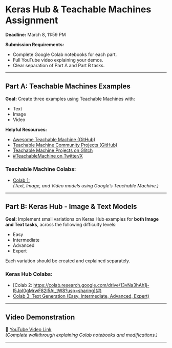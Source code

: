 # Keras Hub & Teachable Machines Assignment

**Deadline:** March 8, 11:59 PM

**Submission Requirements:**
- Complete Google Colab notebooks for each part.
- Full YouTube video explaining your demos.
- Clear separation of Part A and Part B tasks.

---

## Part A: Teachable Machines Examples

**Goal:** Create three examples using Teachable Machines with:
- Text
- Image
- Video

**Helpful Resources:**
- [Awesome Teachable Machine (GitHub)](https://github.com/SashiDo/awesome-teachable-machine)
- [Teachable Machine Community Projects (GitHub)](https://github.com/googlecreativelab/teachablemachine-community/?tab=readme-ov-file)
- [Teachable Machine Projects on Glitch](https://glitch.com/@teachablemachine)
- [#TeachableMachine on Twitter/X](https://x.com/hashtag/teachablemachine)

### Teachable Machine Colabs:
- [Colab 1: ](#)  
  *(Text, Image, and Video models using Google’s Teachable Machine.)*

---

## Part B: Keras Hub - Image & Text Models

**Goal:** Implement small variations on Keras Hub examples for **both Image and Text tasks**, across the following difficulty levels:
- Easy
- Intermediate
- Advanced
- Expert

Each variation should be created and explained separately.

### Keras Hub Colabs:
- [Colab 2: https://colab.research.google.com/drive/13vNa3hAh1j-l5JpI0gMrwF82I5Ai_tW8?usp=sharing](#)
- [Colab 3: Text Generation (Easy, Intermediate, Advanced, Expert)](#)

---

## Video Demonstration

🎥 [YouTube Video Link](#)  
*(Complete walkthrough explaining Colab notebooks and modifications.)*

---
